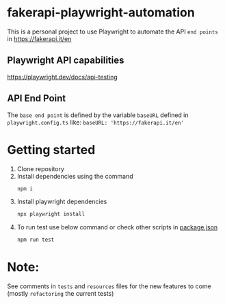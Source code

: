 # fakerapi-playwright-automation

This is a personal project to use Playwright to automate the API `end points` in https://fakerapi.it/en

## Playwright API capabilities
https://playwright.dev/docs/api-testing

## API End Point
The `base end point` is defined by the variable `baseURL` defined in `playwright.config.ts` like:
`baseURL: 'https://fakerapi.it/en'`

# Getting started
1. Clone repository
2. Install dependencies using the command
	```js
	npm i
	```
3. Install playwright dependencies
	```js
	npx playwright install
	```
4. To run test use below command or check other scripts in [package.json](./package.json)
	```js
	npm run test
	```

# Note:  
See comments in `tests` and `resources` files for the new features to come (mostly `refactoring` the current tests)
